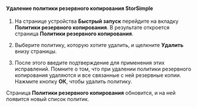 
#### Удаление политики резервного копирования StorSimple

1. На странице устройства **Быстрый запуск** перейдите на вкладку **Политики резервного копирования**. В результате откроется страница **Политики резервного копирования**.

2. Выберите политику, которую хотите удалить, и щелкните **Удалить** внизу страницы.

3. После этого введите подтверждение для применения этих исправлений. Помните о том, что при удалении политики резервного копирования удаляются и все связанные с ней резервные копии. Нажмите кнопку **ОК**, чтобы удалить политику.

Страница **Политики резервного копирования** обновится, и на ней появится новый список политик.
 

<!---HONumber=August15_HO6-->